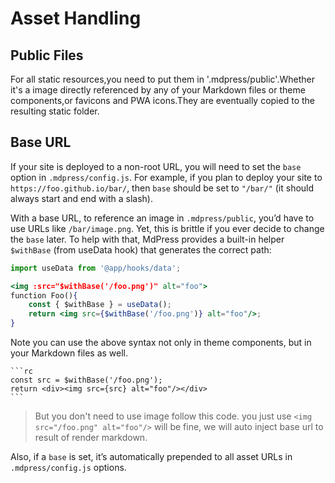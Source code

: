 # Asset Handling

## Public Files

For all static resources,you need to put them in '.mdpress/public'.Whether it's a image directly referenced by any of your Markdown files or theme components,or favicons and PWA icons.They are eventually copied to the resulting static folder.

## Base URL

If your site is deployed to a non-root URL, you will need to set the `base` option in `.mdpress/config.js`. For example, if you plan to deploy your site to `https://foo.github.io/bar/`, then `base` should be set to `"/bar/"` (it should always start and end with a slash).

With a base URL, to reference an image in `.mdpress/public`, you’d have to use URLs like `/bar/image.png`. Yet, this is brittle if you ever decide to change the `base` later. To help with that, MdPress provides a built-in helper `$withBase` (from useData hook) that generates the correct path:

``` jsx
import useData from '@app/hooks/data';

<img :src="$withBase('/foo.png')" alt="foo">
function Foo(){
    const { $withBase } = useData();
    return <img src={$withBase('/foo.png')} alt="foo"/>;
}
```

Note you can use the above syntax not only in theme components, but in your Markdown files as well.

````
```rc
const src = $withBase('/foo.png');
return <div><img src={src} alt="foo"/></div>
```
````

> But you don't need to use image follow this code. you just use `<img src="/foo.png" alt="foo"/>` will be fine, we will auto inject base url to result of render markdown.

Also, if a `base` is set, it’s automatically prepended to all asset URLs in `.mdpress/config.js` options.
